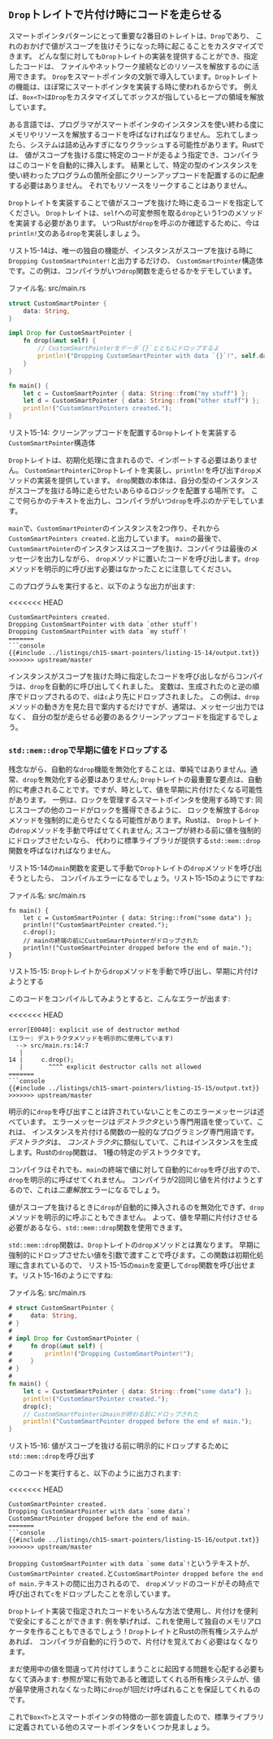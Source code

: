 <!--
## Running Code on Cleanup with the `Drop` Trait
-->

## `Drop`トレイトで片付け時にコードを走らせる

<!--
The second trait important to the smart pointer pattern is `Drop`, which lets
you customize what happens when a value is about to go out of scope. You can
provide an implementation for the `Drop` trait on any type, and the code you
specify can be used to release resources like files or network connections.
We’re introducing `Drop` in the context of smart pointers because the
functionality of the `Drop` trait is almost always used when implementing a
smart pointer. For example, when a `Box<T>` is dropped it will deallocate the space
on the heap that the box points to.
-->

スマートポインタパターンにとって重要な2番目のトレイトは、`Drop`であり、
これのおかげで値がスコープを抜けそうになった時に起こることをカスタマイズできます。
どんな型に対しても`Drop`トレイトの実装を提供することができ、指定したコードは、
ファイルやネットワーク接続などのリソースを解放するのに活用できます。
`Drop`をスマートポインタの文脈で導入しています。`Drop`トレイトの機能は、ほぼ常にスマートポインタを実装する時に使われるからです。
例えば、`Box<T>`は`Drop`をカスタマイズしてボックスが指しているヒープの領域を解放しています。

<!--
In some languages, the programmer must call code to free memory or resources
every time they finish using an instance of a smart pointer. If they forget,
the system might become overloaded and crash. In Rust, you can specify that a
particular bit of code be run whenever a value goes out of scope, and the
compiler will insert this code automatically. As a result, we don’t need to be
careful about placing cleanup code everywhere in a program that an instance of
a particular type is finished with-you still won’t leak resources!
-->

ある言語では、プログラマがスマートポインタのインスタンスを使い終わる度にメモリやリソースを解放するコードを呼ばなければなりません。
忘れてしまったら、システムは詰め込みすぎになりクラッシュする可能性があります。Rustでは、
値がスコープを抜ける度に特定のコードが走るよう指定でき、コンパイラはこのコードを自動的に挿入します。
結果として、特定の型のインスタンスを使い終わったプログラムの箇所全部にクリーンアップコードを配置するのに配慮する必要はありません。
それでもリソースをリークすることはありません。

<!--
Specify the code to run when a value goes out of scope by implementing the
`Drop` trait. The `Drop` trait requires you to implement one method named
`drop` that takes a mutable reference to `self`. To see when Rust calls `drop`,
let's implement `drop` with `println!` statements for now.
-->

`Drop`トレイトを実装することで値がスコープを抜けた時に走るコードを指定してください。
`Drop`トレイトは、`self`への可変参照を取る`drop`という1つのメソッドを実装する必要があります。
いつRustが`drop`を呼ぶのか確認するために、今は`println!`文のある`drop`を実装しましょう。

<!--
Listing 15-14 shows a `CustomSmartPointer` struct whose only custom
functionality is that it will print `Dropping CustomSmartPointer!` when the
instance goes out of scope. This example demonstrates when Rust runs the `drop`
function.
-->

リスト15-14は、唯一の独自の機能が、インスタンスがスコープを抜ける時に`Dropping CustomSmartPointer!`と出力するだけの、
`CustomSmartPointer`構造体です。この例は、コンパイラがいつ`drop`関数を走らせるかをデモしています。

<!--
<span class="filename">Filename: src/main.rs</span>
-->

<span class="filename">ファイル名: src/main.rs</span>

```rust
struct CustomSmartPointer {
    data: String,
}

impl Drop for CustomSmartPointer {
    fn drop(&mut self) {
        // CustomSmartPointerをデータ`{}`とともにドロップするよ
        println!("Dropping CustomSmartPointer with data `{}`!", self.data);
    }
}

fn main() {
    let c = CustomSmartPointer { data: String::from("my stuff") };      // 俺のもの
    let d = CustomSmartPointer { data: String::from("other stuff") };   // 別のもの
    println!("CustomSmartPointers created.");                           // CustomSmartPointerが生成された
}
```

<!--
<span class="caption">Listing 15-14: A `CustomSmartPointer` struct that
implements the `Drop` trait where we would put our cleanup code</span>
-->

<span class="caption">リスト15-14: クリーンアップコードを配置する`Drop`トレイトを実装する`CustomSmartPointer`構造体</span>

<!--
The `Drop` trait is included in the prelude, so we don’t need to import it. We
implement the `Drop` trait on `CustomSmartPointer` and provide an
implementation for the `drop` method that calls `println!`. The body of the
`drop` function is where you would place any logic that you wanted to run when
an instance of your type goes out of scope. We’re printing some text here to
demonstrate when Rust will call `drop`.
-->

`Drop`トレイトは、初期化処理に含まれるので、インポートする必要はありません。
`CustomSmartPointer`に`Drop`トレイトを実装し、`println!`を呼び出す`drop`メソッドの実装を提供しています。
`drop`関数の本体は、自分の型のインスタンスがスコープを抜ける時に走らせたいあらゆるロジックを配置する場所です。
ここで何らかのテキストを出力し、コンパイラがいつ`drop`を呼ぶのかデモしています。

<!--
In `main`, we create two instances of `CustomSmartPointer` and then print
`CustomSmartPointers created.`. At the end of `main`, our instances of
`CustomSmartPointer` will go out of scope, and Rust will call the code we put
in the `drop` method, printing our final message. Note that we didn’t need to
call the `drop` method explicitly.
-->

`main`で、`CustomSmartPointer`のインスタンスを2つ作り、それから`CustomSmartPointers created.`と出力しています。
`main`の最後で、`CustomSmartPointer`のインスタンスはスコープを抜け、コンパイラは最後のメッセージを出力しながら、
`drop`メソッドに置いたコードを呼び出します。`drop`メソッドを明示的に呼び出す必要はなかったことに注意してください。

<!--
When we run this program, we’ll see the following output:
-->

このプログラムを実行すると、以下のような出力が出ます:

<<<<<<< HEAD
```text
CustomSmartPointers created.
Dropping CustomSmartPointer with data `other stuff`!
Dropping CustomSmartPointer with data `my stuff`!
=======
```console
{{#include ../listings/ch15-smart-pointers/listing-15-14/output.txt}}
>>>>>>> upstream/master
```

<!--
Rust automatically called `drop` for us when our instances went out of scope,
calling the code we specified. Variables are dropped in the reverse order of
their creation, so `d` was dropped before `c`. This example gives you a visual
guide to how the `drop` method works; usually you would specify the cleanup
code that your type needs to run rather than a print message.
-->

インスタンスがスコープを抜けた時に指定したコードを呼び出しながらコンパイラは、`drop`を自動的に呼び出してくれました。
変数は、生成されたのと逆の順序でドロップされるので、`d`は`c`より先にドロップされました。
この例は、`drop`メソッドの動き方を見た目で案内するだけですが、通常は、メッセージ出力ではなく、
自分の型が走らせる必要のあるクリーンアップコードを指定するでしょう。

<!--
### Dropping a Value Early with `std::mem::drop`
-->

### `std::mem::drop`で早期に値をドロップする

<!--
Unfortunately, it’s not straightforward to disable the automatic `drop`
functionality. Disabling `drop` isn’t usually necessary; the whole point of the
`Drop` trait is that it’s taken care of automatically. Occasionally, however
you might want to clean up a value early. One example is when using smart
pointers that manage locks: you might want to force the `drop` method that
releases the lock to run so other code in the same scope can acquire the lock.
Rust doesn't let you call the `Drop` trait’s `drop` method manually; instead
you have to call the `std::mem::drop` function provided by the standard library
if you want to force a value to be dropped before the end of its scope.
-->

残念ながら、自動的な`drop`機能を無効化することは、単純ではありません。通常、`drop`を無効化する必要はありません;
`Drop`トレイトの最重要な要点は、自動的に考慮されることです。ですが、時として、値を早期に片付けたくなる可能性があります。
一例は、ロックを管理するスマートポインタを使用する時です: 同じスコープの他のコードがロックを獲得できるように、
ロックを解放する`drop`メソッドを強制的に走らせたくなる可能性があります。Rustは、
`Drop`トレイトの`drop`メソッドを手動で呼ばせてくれません; スコープが終わる前に値を強制的にドロップさせたいなら、
代わりに標準ライブラリが提供する`std::mem::drop`関数を呼ばなければなりません。

<!--
If we try to call the `Drop` trait's `drop` method manually by modifying the
`main` function in Listing 15-14, as shown in Listing 15-15, we'll get a
compiler error:
-->

リスト15-14の`main`関数を変更して手動で`Drop`トレイトの`drop`メソッドを呼び出そうとしたら、
コンパイルエラーになるでしょう。リスト15-15のようにですね:

<!--
<span class="filename">Filename: src/main.rs</span>
-->

<span class="filename">ファイル名: src/main.rs</span>

```rust,ignore
fn main() {
    let c = CustomSmartPointer { data: String::from("some data") };
    println!("CustomSmartPointer created.");
    c.drop();
    // mainの終端の前にCustomSmartPointerがドロップされた
    println!("CustomSmartPointer dropped before the end of main.");
}
```

<!--
<span class="caption">Listing 15-15: Attempting to call the `drop` method from
the `Drop` trait manually to clean up early</span>
-->

<span class="caption">リスト15-15: `Drop`トレイトから`drop`メソッドを手動で呼び出し、早期に片付けようとする</span>

<!--
When we try to compile this code, we’ll get this error:
-->

このコードをコンパイルしてみようとすると、こんなエラーが出ます:

<<<<<<< HEAD
```text
error[E0040]: explicit use of destructor method
(エラー: デストラクタメソッドを明示的に使用しています)
  --> src/main.rs:14:7
   |
14 |     c.drop();
   |       ^^^^ explicit destructor calls not allowed
=======
```console
{{#include ../listings/ch15-smart-pointers/listing-15-15/output.txt}}
>>>>>>> upstream/master
```

<!--
This error message states that we’re not allowed to explicitly call `drop`. The
error message uses the term *destructor*, which is the general programming term
for a function that cleans up an instance. A *destructor* is analogous to a
*constructor*, which creates an instance. The `drop` function in Rust is one
particular destructor.
-->

明示的に`drop`を呼び出すことは許されていないことをこのエラーメッセージは述べています。
エラーメッセージは*デストラクタ*という専門用語を使っていて、これは、
インスタンスを片付ける関数の一般的なプログラミング専門用語です。*デストラクタ*は、
*コンストラクタ*に類似していて、これはインスタンスを生成します。Rustの`drop`関数は、
1種の特定のデストラクタです。

<!--
Rust doesn’t let us call `drop` explicitly because Rust would still
automatically call `drop` on the value at the end of `main`. This would be a
*double free* error because Rust would be trying to clean up the same value
twice.
-->

コンパイラはそれでも、`main`の終端で値に対して自動的に`drop`を呼び出すので、`drop`を明示的に呼ばせてくれません。
コンパイラが2回同じ値を片付けようとするので、これは*二重解放*エラーになるでしょう。

<!--
We can’t disable the automatic insertion of `drop` when a value goes out of
scope, and we can’t call the `drop` method explicitly. So, if we need to force
a value to be cleaned up early, we can use the `std::mem::drop` function.
-->

値がスコープを抜けるときに`drop`が自動的に挿入されるのを無効化できず、`drop`メソッドを明示的に呼ぶこともできません。
よって、値を早期に片付けさせる必要があるなら、`std::mem::drop`関数を使用できます。

<!--
The `std::mem::drop` function is different than the `drop` method in the `Drop`
trait. We call it by passing the value we want to force to be dropped early as
an argument. The function is in the prelude, so we can modify `main` in Listing
15-15 to call the `drop` function, as shown in Listing 15-16:
-->

`std::mem::drop`関数は、`Drop`トレイトの`drop`メソッドとは異なります。
早期に強制的にドロップさせたい値を引数で渡すことで呼びます。この関数は初期化処理に含まれているので、
リスト15-15の`main`を変更して`drop`関数を呼び出せます。リスト15-16のようにですね:

<!--
<span class="filename">Filename: src/main.rs</span>
-->

<span class="filename">ファイル名: src/main.rs</span>

```rust
# struct CustomSmartPointer {
#     data: String,
# }
#
# impl Drop for CustomSmartPointer {
#     fn drop(&mut self) {
#         println!("Dropping CustomSmartPointer!");
#     }
# }
#
fn main() {
    let c = CustomSmartPointer { data: String::from("some data") };
    println!("CustomSmartPointer created.");
    drop(c);
    // CustomSmartPointerはmainが終わる前にドロップされた
    println!("CustomSmartPointer dropped before the end of main.");
}
```

<!--
<span class="caption">Listing 15-16: Calling `std::mem::drop` to explicitly
drop a value before it goes out of scope</span>
-->

<span class="caption">リスト15-16: 値がスコープを抜ける前に明示的にドロップするために`std::mem::drop`を呼び出す</span>

<!--
Running this code will print the following:
-->

このコードを実行すると、以下のように出力されます:

<<<<<<< HEAD
```text
CustomSmartPointer created.
Dropping CustomSmartPointer with data `some data`!
CustomSmartPointer dropped before the end of main.
=======
```console
{{#include ../listings/ch15-smart-pointers/listing-15-16/output.txt}}
>>>>>>> upstream/master
```

<!--
The text ```Dropping CustomSmartPointer with data `some data`!``` is printed
between the `CustomSmartPointer created.` and `CustomSmartPointer dropped
before the end of main.` text, showing that the `drop` method code is called to
drop `c` at that point.
-->

```Dropping CustomSmartPointer with data `some data`!```というテキストが、
`CustomSmartPointer created.`と`CustomSmartPointer dropped before the end of main.`テキストの間に出力されるので、
`drop`メソッドのコードがその時点で呼び出されて`c`をドロップしたことを示しています。

<!--
3行目のwithを...があれば、と訳している。多分辞書にも載っている
-->

<!--
You can use code specified in a `Drop` trait implementation in many ways to
make cleanup convenient and safe: for instance, we could use it to create your
own memory allocator! With the `Drop` trait and Rust’s ownership system, you
don't have to remember to clean up because Rust does it automatically.
-->

`Drop`トレイト実装で指定されたコードをいろんな方法で使用し、片付けを便利で安全にすることができます:
例を挙げれば、これを使用して独自のメモリアロケータを作ることもできるでしょう！`Drop`トレイトとRustの所有権システムがあれば、
コンパイラが自動的に行うので、片付けを覚えておく必要はなくなります。

<!--
You also don’t have to worry about problems resulting from accidentally
cleaning up values still in use: the ownership system that makes sure
references are always valid also ensures that `drop` gets called only once when
the value is no longer being used.
-->

まだ使用中の値を間違って片付けてしまうことに起因する問題を心配する必要もなくて済みます:
参照が常に有効であると確認してくれる所有権システムが、値が最早使用されなくなった時に`drop`が1回だけ呼ばれることを保証してくれるのです。

<!--
Now that we’ve examined `Box<T>` and some of the characteristics of smart
pointers, let’s look at a few other smart pointers defined in the standard
library.
-->

これで`Box<T>`とスマートポインタの特徴の一部を調査したので、標準ライブラリに定義されている他のスマートポインタをいくつか見ましょう。
